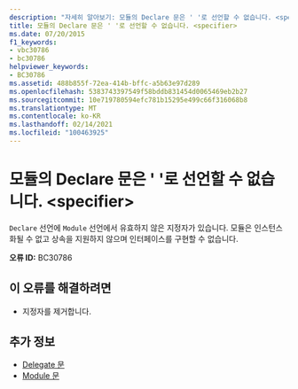 ```yaml
---
description: "자세히 알아보기: 모듈의 Declare 문은 ' '로 선언할 수 없습니다. <specifier>"
title: 모듈의 Declare 문은 ' '로 선언할 수 없습니다. <specifier>
ms.date: 07/20/2015
f1_keywords:
- vbc30786
- bc30786
helpviewer_keywords:
- BC30786
ms.assetid: 488b855f-72ea-414b-bffc-a5b63e97d289
ms.openlocfilehash: 5383743397549f58bddb831454d0065469eb2b27
ms.sourcegitcommit: 10e719780594efc781b15295e499c66f316068b8
ms.translationtype: MT
ms.contentlocale: ko-KR
ms.lasthandoff: 02/14/2021
ms.locfileid: "100463925"
---
```

# <a name="declare-statements-in-a-module-cannot-be-declared-specifier"></a>모듈의 Declare 문은 ' '로 선언할 수 없습니다. \<specifier>

`Declare` 선언에 `Module` 선언에서 유효하지 않은 지정자가 있습니다. 모듈은 인스턴스화될 수 없고 상속을 지원하지 않으며 인터페이스를 구현할 수 없습니다.  
  
 **오류 ID:** BC30786  
  
## <a name="to-correct-this-error"></a>이 오류를 해결하려면  
  
- 지정자를 제거합니다.  
  
## <a name="see-also"></a>추가 정보

- [Delegate 문](../language-reference/statements/delegate-statement.md)
- [Module 문](../language-reference/statements/module-statement.md)
